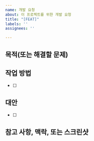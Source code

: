 ```yaml
---
name: 개발 요청
about: 이 프로젝트를 위한 개발 요청
title: "[FEAT]"
labels: ''
assignees: ''

---
```


## 목적(또는 해결할 문제)
>
## 작업 방법
- [ ]
## 대안
- [ ]
## 참고 사항, 맥락, 또는 스크린샷
